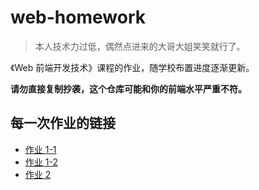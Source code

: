 # web-homework

> 本人技术力过低，偶然点进来的大哥大姐笑笑就行了。

《Web 前端开发技术》课程的作业，随学校布置进度逐渐更新。

**请勿直接复制抄袭，这个仓库可能和你的前端水平严重不符。**

## 每一次作业的链接

* [作业 1-1](https://skyeyoung.github.io/web-homework/1-1/)
* [作业 1-2](https://skyeyoung.github.io/web-homework/1-2/)
* [作业 2](https://skyeyoung.github.io/web-homework/2/)

